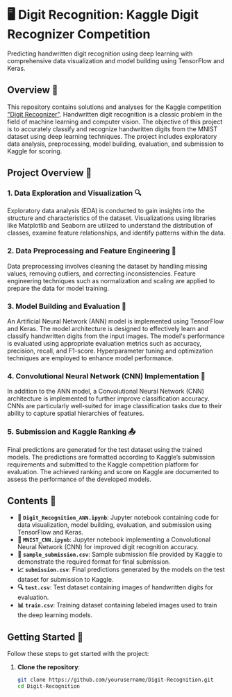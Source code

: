 # 🖥️ Digit Recognition: Kaggle Digit Recognizer Competition

Predicting handwritten digit recognition using deep learning with comprehensive data visualization and model building using TensorFlow and Keras.

## Overview 📜

This repository contains solutions and analyses for the Kaggle competition ["Digit Recognizer"](https://www.kaggle.com/c/digit-recognizer). Handwritten digit recognition is a classic problem in the field of machine learning and computer vision. The objective of this project is to accurately classify and recognize handwritten digits from the MNIST dataset using deep learning techniques. The project includes exploratory data analysis, preprocessing, model building, evaluation, and submission to Kaggle for scoring.

## Project Overview 🧩

### 1. Data Exploration and Visualization 🔍

Exploratory data analysis (EDA) is conducted to gain insights into the structure and characteristics of the dataset. Visualizations using libraries like Matplotlib and Seaborn are utilized to understand the distribution of classes, examine feature relationships, and identify patterns within the data.

### 2. Data Preprocessing and Feature Engineering 🔧

Data preprocessing involves cleaning the dataset by handling missing values, removing outliers, and correcting inconsistencies. Feature engineering techniques such as normalization and scaling are applied to prepare the data for model training.

### 3. Model Building and Evaluation 🤖

An Artificial Neural Network (ANN) model is implemented using TensorFlow and Keras. The model architecture is designed to effectively learn and classify handwritten digits from the input images. The model's performance is evaluated using appropriate evaluation metrics such as accuracy, precision, recall, and F1-score. Hyperparameter tuning and optimization techniques are employed to enhance model performance.

### 4. Convolutional Neural Network (CNN) Implementation 🌟

In addition to the ANN model, a Convolutional Neural Network (CNN) architecture is implemented to further improve classification accuracy. CNNs are particularly well-suited for image classification tasks due to their ability to capture spatial hierarchies of features.

### 5. Submission and Kaggle Ranking 📤

Final predictions are generated for the test dataset using the trained models. The predictions are formatted according to Kaggle’s submission requirements and submitted to the Kaggle competition platform for evaluation. The achieved ranking and score on Kaggle are documented to assess the performance of the developed models.

## Contents 📂

- **📓 `Digit_Recognition_ANN.ipynb`**: Jupyter notebook containing code for data visualization, model building, evaluation, and submission using TensorFlow and Keras.
- **📓 `MNIST_CNN.ipynb`**: Jupyter notebook implementing a Convolutional Neural Network (CNN) for improved digit recognition accuracy.
- **📝 `sample_submission.csv`**: Sample submission file provided by Kaggle to demonstrate the required format for final submission.
- **📈 `submission.csv`**: Final predictions generated by the models on the test dataset for submission to Kaggle.
- **🔍 `test.csv`**: Test dataset containing images of handwritten digits for evaluation.
- **📊 `train.csv`**: Training dataset containing labeled images used to train the deep learning models.

## Getting Started 🚀

Follow these steps to get started with the project:

1. **Clone the repository**:
   ```bash
   git clone https://github.com/yourusername/Digit-Recognition.git
   cd Digit-Recognition
